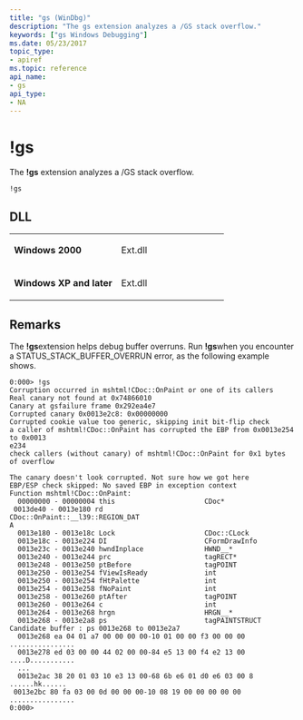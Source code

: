 ```yaml
---
title: "gs (WinDbg)"
description: "The gs extension analyzes a /GS stack overflow."
keywords: ["gs Windows Debugging"]
ms.date: 05/23/2017
topic_type:
- apiref
ms.topic: reference
api_name:
- gs
api_type:
- NA
---
```


# !gs


The **!gs** extension analyzes a /GS stack overflow.

```dbgcmd
!gs
```

## DLL

<table>
<colgroup>
<col width="50%" />
<col width="50%" />
</colgroup>
<tbody>
<tr class="odd">
<td align="left"><p><strong>Windows 2000</strong></p></td>
<td align="left"><p>Ext.dll</p></td>
</tr>
<tr class="even">
<td align="left"><p><strong>Windows XP and later</strong></p></td>
<td align="left"><p>Ext.dll</p></td>
</tr>
</tbody>
</table>

 

## Remarks

The **!gs**extension helps debug buffer overruns. Run **!gs**when you encounter a STATUS\_STACK\_BUFFER\_OVERRUN error, as the following example shows.

```dbgcmd
0:000> !gs
Corruption occurred in mshtml!CDoc::OnPaint or one of its callers
Real canary not found at 0x74866010
Canary at gsfailure frame 0x292ea4e7
Corrupted canary 0x0013e2c8: 0x00000000
Corrupted cookie value too generic, skipping init bit-flip check
a caller of mshtml!CDoc::OnPaint has corrupted the EBP from 0x0013e254 to 0x0013
e234
check callers (without canary) of mshtml!CDoc::OnPaint for 0x1 bytes of overflow

The canary doesn't look corrupted. Not sure how we got here
EBP/ESP check skipped: No saved EBP in exception context
Function mshtml!CDoc::OnPaint:
  00000000 - 00000004 this                      CDoc*
 0013de40 - 0013e180 rd                        CDoc::OnPaint::__l39::REGION_DAT
A
  0013e180 - 0013e18c Lock                      CDoc::CLock
  0013e18c - 0013e224 DI                        CFormDrawInfo
  0013e23c - 0013e240 hwndInplace               HWND__*
  0013e240 - 0013e244 prc                       tagRECT*
  0013e248 - 0013e250 ptBefore                  tagPOINT
  0013e250 - 0013e254 fViewIsReady              int
  0013e250 - 0013e254 fHtPalette                int
  0013e254 - 0013e258 fNoPaint                  int
  0013e258 - 0013e260 ptAfter                   tagPOINT
  0013e260 - 0013e264 c                         int
  0013e264 - 0013e268 hrgn                      HRGN__*
  0013e268 - 0013e2a8 ps                        tagPAINTSTRUCT
Candidate buffer : ps 0013e268 to 0013e2a7
  0013e268 ea 04 01 a7 00 00 00 00-10 01 00 00 f3 00 00 00 ................
  0013e278 ed 03 00 00 44 02 00 00-84 e5 13 00 f4 e2 13 00 ....D...........
  ...
  0013e2ac 38 20 01 03 10 e3 13 00-68 6b e6 01 d0 e6 03 00 8 ......hk......
 0013e2bc 80 fa 03 00 0d 00 00 00-10 08 19 00 00 00 00 00 ................
0:000>
```

 

 






